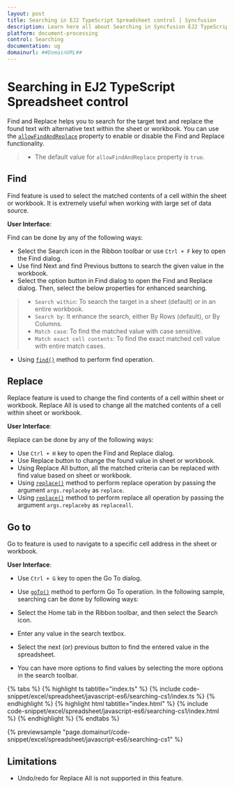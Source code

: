 ```yaml
---
layout: post
title: Searching in EJ2 TypeScript Spreadsheet control | Syncfusion
description: Learn here all about Searching in Syncfusion EJ2 TypeScript Spreadsheet control of Syncfusion Essential JS 2 and more.
platform: document-processing
control: Searching 
documentation: ug
domainurl: ##DomainURL##
---
```


# Searching in EJ2 TypeScript Spreadsheet control

Find and Replace helps you to search for the target text and replace the found text with alternative text within the sheet or workbook. You can use the [`allowFindAndReplace`](https://ej2.syncfusion.com/documentation/api/spreadsheet/#allowfindandreplace) property to enable or disable the Find and Replace functionality.
 
> * The default value for `allowFindAndReplace` property is `true`.

## Find

Find feature is used to select the matched contents of a cell within the sheet or workbook. It is extremely useful when working with large set of data source.

**User Interface**:

Find can be done by any of the following ways:

* Select the Search icon in the Ribbon toolbar or use `Ctrl + F` key to open the Find dialog.
* Use find Next and find Previous buttons to search the given value in the workbook.
* Select the option button in Find dialog to open the Find and Replace dialog. Then, select the below properties for enhanced searching.

> * `Search within`: To search the target in a sheet (default) or in an entire workbook.
> * `Search by`: It enhance the search, either By Rows (default), or By Columns.
> * `Match case`: To find the matched value with case sensitive.
> * `Match exact cell contents`: To find the exact matched cell value with entire match cases.

* Using [`find()`](https://ej2.syncfusion.com/documentation/api/spreadsheet/#find) method to perform find operation.

## Replace

Replace feature is used to change the find contents of a cell within sheet or workbook. Replace All is used to change all the matched contents of a cell within sheet or workbook.

**User Interface**:

Replace can be done by any of the following ways:

* Use `Ctrl + H` key to open the Find and Replace dialog.
* Use Replace button to change the found value in sheet or workbook.
* Using Replace All button, all the matched criteria can be replaced with find value based on sheet or workbook.
* Using [`replace()`](https://ej2.syncfusion.com/documentation/api/spreadsheet/#replace) method to perform replace operation by passing the argument `args.replaceby` as `replace`.
* Using [`replace()`](https://ej2.syncfusion.com/documentation/api/spreadsheet/#replace) method to perform replace all operation by passing the argument `args.replaceby` as `replaceall`.

## Go to

Go to feature is used to navigate to a specific cell address in the sheet or workbook.

**User Interface**:

* Use `Ctrl + G` key to open the Go To dialog.
* Use [`goTo()`](https://ej2.syncfusion.com/documentation/api/spreadsheet/#goto) method to perform Go To operation.
In the following sample, searching can be done by following ways:

* Select the Home tab in the Ribbon toolbar, and then select the Search icon.
* Enter any value in the search textbox.
* Select the next (or) previous button to find the entered value in the spreadsheet.
* You can have more options to find values by selecting the more options in the search toolbar.

{% tabs %}
{% highlight ts tabtitle="index.ts" %}
{% include code-snippet/excel/spreadsheet/javascript-es6/searching-cs1/index.ts %}
{% endhighlight %}
{% highlight html tabtitle="index.html" %}
{% include code-snippet/excel/spreadsheet/javascript-es6/searching-cs1/index.html %}
{% endhighlight %}
{% endtabs %}
        
{% previewsample "page.domainurl/code-snippet/excel/spreadsheet/javascript-es6/searching-cs1" %}

## Limitations

* Undo/redo for Replace All is not supported in this feature.
